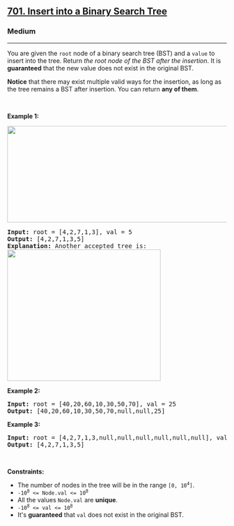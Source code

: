 <h2><a href="https://leetcode.com/problems/insert-into-a-binary-search-tree/">701. Insert into a Binary Search Tree</a></h2><h3>Medium</h3><hr><div style="user-select: auto;"><p style="user-select: auto;">You are given the <code style="user-select: auto;">root</code> node of a binary search tree (BST) and a <code style="user-select: auto;">value</code> to insert into the tree. Return <em style="user-select: auto;">the root node of the BST after the insertion</em>. It is <strong style="user-select: auto;">guaranteed</strong> that the new value does not exist in the original BST.</p>

<p style="user-select: auto;"><strong style="user-select: auto;">Notice</strong>&nbsp;that there may exist&nbsp;multiple valid ways for the&nbsp;insertion, as long as the tree remains a BST after insertion. You can return <strong style="user-select: auto;">any of them</strong>.</p>

<p style="user-select: auto;">&nbsp;</p>
<p style="user-select: auto;"><strong class="example" style="user-select: auto;">Example 1:</strong></p>
<img alt="" src="https://assets.leetcode.com/uploads/2020/10/05/insertbst.jpg" style="width: 752px; height: 221px; user-select: auto;">
<pre style="position: relative; user-select: auto;"><strong style="user-select: auto;">Input:</strong> root = [4,2,7,1,3], val = 5
<strong style="user-select: auto;">Output:</strong> [4,2,7,1,3,5]
<strong style="user-select: auto;">Explanation:</strong> Another accepted tree is:
<img alt="" src="https://assets.leetcode.com/uploads/2020/10/05/bst.jpg" style="width: 352px; height: 301px; user-select: auto;">
<div class="open_grepper_editor" title="Edit &amp; Save To Grepper" style="user-select: auto;"></div></pre>

<p style="user-select: auto;"><strong class="example" style="user-select: auto;">Example 2:</strong></p>

<pre style="position: relative; user-select: auto;"><strong style="user-select: auto;">Input:</strong> root = [40,20,60,10,30,50,70], val = 25
<strong style="user-select: auto;">Output:</strong> [40,20,60,10,30,50,70,null,null,25]
<div class="open_grepper_editor" title="Edit &amp; Save To Grepper" style="user-select: auto;"></div></pre>

<p style="user-select: auto;"><strong class="example" style="user-select: auto;">Example 3:</strong></p>

<pre style="position: relative; user-select: auto;"><strong style="user-select: auto;">Input:</strong> root = [4,2,7,1,3,null,null,null,null,null,null], val = 5
<strong style="user-select: auto;">Output:</strong> [4,2,7,1,3,5]
<div class="open_grepper_editor" title="Edit &amp; Save To Grepper" style="user-select: auto;"></div></pre>

<p style="user-select: auto;">&nbsp;</p>
<p style="user-select: auto;"><strong style="user-select: auto;">Constraints:</strong></p>

<ul style="user-select: auto;">
	<li style="user-select: auto;">The number of nodes in&nbsp;the tree will be in the range <code style="user-select: auto;">[0,&nbsp;10<sup style="user-select: auto;">4</sup>]</code>.</li>
	<li style="user-select: auto;"><code style="user-select: auto;">-10<sup style="user-select: auto;">8</sup> &lt;= Node.val &lt;= 10<sup style="user-select: auto;">8</sup></code></li>
	<li style="user-select: auto;">All the values <code style="user-select: auto;">Node.val</code> are <strong style="user-select: auto;">unique</strong>.</li>
	<li style="user-select: auto;"><code style="user-select: auto;">-10<sup style="user-select: auto;">8</sup> &lt;= val &lt;= 10<sup style="user-select: auto;">8</sup></code></li>
	<li style="user-select: auto;">It's <strong style="user-select: auto;">guaranteed</strong> that <code style="user-select: auto;">val</code> does not exist in the original BST.</li>
</ul>
</div>